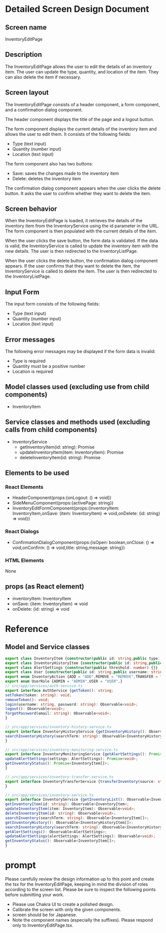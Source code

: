 # Detailed Screen Design Document

## Screen name
InventoryEditPage

## Description
The InventoryEditPage allows the user to edit the details of an inventory item. The user can update the type, quantity, and location of the item. They can also delete the item if necessary.

## Screen layout
The InventoryEditPage consists of a header component, a form component, and a confirmation dialog component.

The header component displays the title of the page and a logout button.

The form component displays the current details of the inventory item and allows the user to edit them. It consists of the following fields:
- Type (text input)
- Quantity (number input)
- Location (text input)

The form component also has two buttons:
- Save: saves the changes made to the inventory item
- Delete: deletes the inventory item

The confirmation dialog component appears when the user clicks the delete button. It asks the user to confirm whether they want to delete the item.

## Screen behavior
When the InventoryEditPage is loaded, it retrieves the details of the inventory item from the InventoryService using the id parameter in the URL. The form component is then populated with the current details of the item.

When the user clicks the save button, the form data is validated. If the data is valid, the InventoryService is called to update the inventory item with the new details. The user is then redirected to the InventoryListPage.

When the user clicks the delete button, the confirmation dialog component appears. If the user confirms that they want to delete the item, the InventoryService is called to delete the item. The user is then redirected to the InventoryListPage.

## Input Form
The input form consists of the following fields:
- Type (text input)
- Quantity (number input)
- Location (text input)

## Error messages
The following error messages may be displayed if the form data is invalid:
- Type is required
- Quantity must be a positive number
- Location is required

## Model classes used (excluding use from child components)
- InventoryItem

## Service classes and methods used (excluding calls from child components)
- InventoryService
  - getInventoryItem(id: string): Promise<InventoryItem>
  - updateInventoryItem(item: InventoryItem): Promise<void>
  - deleteInventoryItem(id: string): Promise<void>
## Elements to be used
### React Elements
- HeaderComponent(props:{onLogout: () => void})
- SideMenuComponent(props:{activePage: string})
- InventoryEditFormComponent(props:{inventoryItem: InventoryItem,onSave: (item: InventoryItem) => void,onDelete: (id: string) => void})
### React Dialogs
- ConfirmationDialogComponent(props:{isOpen: boolean,onClose: () => void,onConfirm: () => void,title: string,message: string})
### HTML Elements
None
## props (as React element)
- inventoryItem: InventoryItem
- onSave: (item: InventoryItem) => void
- onDelete: (id: string) => void

# Reference
## Model and Service classes
```typescript
export class InventoryItem {constructor(public id: string,public type: string,public quantity: number,public location: string,public lastUpdated: Date) {}}
export class InventoryHistoryItem {constructor(public id: string,public action: InventoryAction,public type: string,public quantity: number,public location: string,public date: Date) {}}
export class AlertSettings {constructor(public threshold: number) {}}
export class User {constructor(public id: string,public username: string,public password: string,public email: string,public role: UserRole) {}}
export enum InventoryAction {ADD = "ADD",REMOVE = "REMOVE",TRANSFER = "TRANSFER",}
export enum UserRole {ADMIN = "ADMIN",USER = "USER",}
// src/app/services/auth-service.ts
export interface AuthService {getToken(): string;
setToken(token: string): void;
removeToken(): void;
login(username: string, password: string): Observable<void>;
logout(): Observable<void>;
forgotPassword(email: string): Observable<void>;
}

// src/app/services/inventory-history-service.ts
export interface InventoryHistoryService {getInventoryHistory(): Observable<InventoryHistoryItem[]>;
searchInventoryHistory(searchTerm: string): Observable<InventoryHistoryItem[]>;
}

// src/app/services/inventory-monitoring-service.ts
export interface InventoryMonitoringService {getAlertSettings(): Promise<AlertSettings>;
updateAlertSettings(settings: AlertSettings): Promise<void>;
getInventoryStatus(): Promise<InventoryItem[]>;
}

// src/app/services/inventory-transfer-service.ts
export interface InventoryTransferService {transferInventory(source: string, destination: string, quantity: number): Promise<void>;
}

// src/app/services/inventory-service.ts
export interface InventoryService {getInventoryList(): Observable<InventoryItem[]>;
getInventoryItem(id: string): Observable<InventoryItem>;
updateInventoryItem(item: InventoryItem): Observable<void>;
deleteInventoryItem(id: string): Observable<void>;
searchInventory(searchTerm: string): Observable<InventoryItem[]>;
getInventoryHistory(): Observable<InventoryHistoryItem[]>;
searchInventoryHistory(searchTerm: string): Observable<InventoryHistoryItem[]>;
getAlertSettings(): Observable<AlertSettings>;
updateAlertSettings(alertSettings: AlertSettings): Observable<void>;
getInventoryStatus(): Observable<InventoryItem[]>;
}

```

# prompt
Please carefully review the design information up to this point and create the tsx for the InventoryEditPage, keeping in mind the division of roles according to the screen list.
Please be sure to inspect the following points before submitting your work.
- Please use Chakra UI to create a polished design.
- Calibrate the screen with only the given components.
- screen should be for Japanese.
- Note the component names (especially the suffixes).
Please respond only to InventoryEditPage.tsx.
